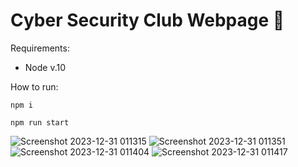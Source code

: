 # Cyber Security Club Webpage :heartbeat:

Requirements:
* Node v.10

How to run:
```
npm i
```

```
npm run start
```

![Screenshot 2023-12-31 011315](https://github.com/MistyBlunch/CyberSecurityClub/assets/29315728/4baaae8a-0fe8-42c5-9088-1291eedd460b)
![Screenshot 2023-12-31 011351](https://github.com/MistyBlunch/CyberSecurityClub/assets/29315728/cb502c4a-f0db-4e46-bc45-b98ae00b3417)
![Screenshot 2023-12-31 011404](https://github.com/MistyBlunch/CyberSecurityClub/assets/29315728/437e92cd-22e9-40dd-8eb2-5c3dd3afeef2)
![Screenshot 2023-12-31 011417](https://github.com/MistyBlunch/CyberSecurityClub/assets/29315728/4e4727c1-ccae-4f28-89c3-76e3ea62100a)

